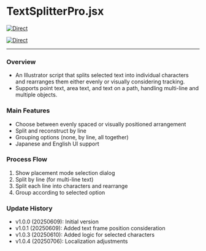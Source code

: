 # TextSplitterPro.jsx

[![Direct](https://img.shields.io/badge/Direct%20Link-TextSplitterPro.jsx-ffcc00.svg)](https://github.com/swwwitch/illustrator-scripts/blob/master/jsx/text/TextSplitterPro.jsx)

[![Direct](https://img.shields.io/badge/Back%20to%20home-All%20scripts-cccccc.svg)](https://github.com/swwwitch/illustrator-scripts/blob/master/README.md)

---

### Overview

- An Illustrator script that splits selected text into individual characters and rearranges them either evenly or visually considering tracking.
- Supports point text, area text, and text on a path, handling multi-line and multiple objects.

### Main Features

- Choose between evenly spaced or visually positioned arrangement
- Split and reconstruct by line
- Grouping options (none, by line, all together)
- Japanese and English UI support

### Process Flow

1. Show placement mode selection dialog
2. Split by line (for multi-line text)
3. Split each line into characters and rearrange
4. Group according to selected option

### Update History

- v1.0.0 (20250609): Initial version
- v1.0.1 (20250609): Added text frame position consideration
- v1.0.3 (20250610): Added logic for selected characters
- v1.0.4 (20250706): Localization adjustments